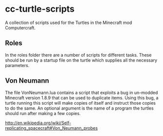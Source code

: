# cc-turtle-scripts
A collection of scripts used for the Turtles in the Minecraft mod Computercraft.

## Roles
In the roles folder there are a number of scripts for different tasks. These should be run by a startup file on the turtle which supplies all the necessary parameters.

## Von Neumann
The file VonNeumann.lua contains a script that exploits a bug in un-modded Minecraft version 1.8.9 that can be used to duplicate items.
Using this bug, a turtle running this script will make copies of itself and instruct those copies to do the same.
An optional argument is the name of a program the turtles should run after making a few copies.

http://en.wikipedia.org/wiki/Self-replicating_spacecraft#Von_Neumann_probes
